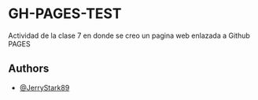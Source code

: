 # GH-PAGES-TEST

Actividad de la clase 7 en donde se creo un pagina web enlazada a Github PAGES


## Authors

- [@JerryStark89](https://github.com/JerryStark89)